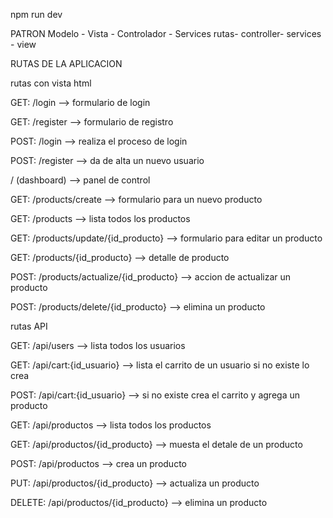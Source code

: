 npm run dev

PATRON
Modelo - Vista - Controlador - Services
rutas- controller- services - view

RUTAS DE LA APLICACION

rutas con vista html

GET: /login --> formulario de login

GET: /register --> formulario de registro

POST: /login --> realiza el proceso de login

POST: /register --> da de alta un nuevo usuario


/ (dashboard) --> panel de control

GET: /products/create --> formulario para un nuevo producto

GET: /products --> lista todos los productos

GET: /products/update/{id_producto} --> formulario para editar un producto

GET: /products/{id_producto} --> detalle de producto

POST: /products/actualize/{id_producto} --> accion de actualizar un producto

POST: /products/delete/{id_producto} --> elimina un producto


rutas API

GET: /api/users --> lista todos los usuarios

GET: /api/cart:{id_usuario} --> lista el carrito de un usuario si no existe lo crea

POST: /api/cart:{id_usuario} --> si no existe crea el carrito y agrega un producto


GET: /api/productos --> lista todos los productos

GET: /api/productos/{id_producto} --> muesta el detale de un producto

POST: /api/productos --> crea un producto

PUT: /api/productos/{id_producto} --> actualiza un producto

DELETE: /api/productos/{id_producto} --> elimina un producto

